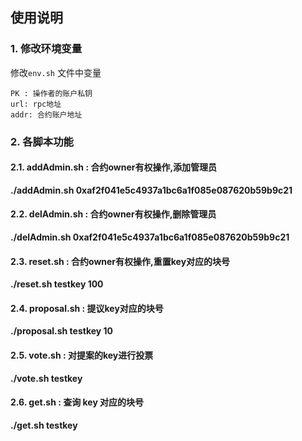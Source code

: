 ## 使用说明
### 1. 修改环境变量
修改`env.sh` 文件中变量 

    PK : 操作者的账户私钥
    url: rpc地址
    addr: 合约账户地址

### 2. 各脚本功能

#### 2.1. addAdmin.sh : 合约owner有权操作,添加管理员

**./addAdmin.sh 0xaf2f041e5c4937a1bc6a1f085e087620b59b9c21**

#### 2.2. delAdmin.sh : 合约owner有权操作,删除管理员
   
**./delAdmin.sh 0xaf2f041e5c4937a1bc6a1f085e087620b59b9c21**

#### 2.3. reset.sh    : 合约owner有权操作,重置key对应的块号
   
**./reset.sh testkey 100**

#### 2.4. proposal.sh : 提议key对应的块号
   
**./proposal.sh testkey 10**

#### 2.5. vote.sh     : 对提案的key进行投票
   
**./vote.sh testkey**

#### 2.6. get.sh      : 查询 key 对应的块号
   
**./get.sh testkey**

